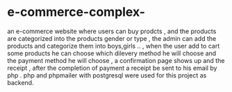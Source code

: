 # e-commerce-complex-
an e-commerce website where users can buy prodcts , and the products are categorized into the products gender or type , the admin can add
the products and categorize them into boys,girls .. , when the user add to cart some products he can choose which dilevery method he will 
choose and the payment method he will choose , a confirmation page shows up and the receipt , after the completion of payment a receipt
be sent to his email by php .
php and phpmailer with postgresql were used for this project as backend. 
